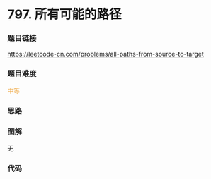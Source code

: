 # 797. 所有可能的路径

### 题目链接

https://leetcode-cn.com/problems/all-paths-from-source-to-target

### 题目难度

<font color=#F0AD4E>中等</font>

### 思路



### 图解

无

### 代码

```python
```